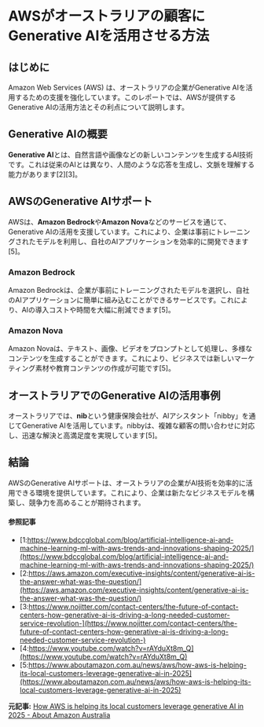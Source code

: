 # AWSがオーストラリアの顧客にGenerative AIを活用させる方法

## はじめに

Amazon Web Services (AWS) は、オーストラリアの企業がGenerative AIを活用するための支援を強化しています。このレポートでは、AWSが提供するGenerative AIの活用方法とその利点について説明します。

## Generative AIの概要

**Generative AI**とは、自然言語や画像などの新しいコンテンツを生成するAI技術です。これは従来のAIとは異なり、人間のような応答を生成し、文脈を理解する能力があります[2][3]。

## AWSのGenerative AIサポート

AWSは、**Amazon Bedrock**や**Amazon Nova**などのサービスを通じて、Generative AIの活用を支援しています。これにより、企業は事前にトレーニングされたモデルを利用し、自社のAIアプリケーションを効率的に開発できます[5]。

### Amazon Bedrock

Amazon Bedrockは、企業が事前にトレーニングされたモデルを選択し、自社のAIアプリケーションに簡単に組み込むことができるサービスです。これにより、AIの導入コストや時間を大幅に削減できます[5]。

### Amazon Nova

Amazon Novaは、テキスト、画像、ビデオをプロンプトとして処理し、多様なコンテンツを生成することができます。これにより、ビジネスでは新しいマーケティング素材や教育コンテンツの作成が可能です[5]。

## オーストラリアでのGenerative AIの活用事例

オーストラリアでは、**nib**という健康保険会社が、AIアシスタント「nibby」を通じてGenerative AIを活用しています。nibbyは、複雑な顧客の問い合わせに対応し、迅速な解決と高満足度を実現しています[5]。

## 結論

AWSのGenerative AIサポートは、オーストラリアの企業がAI技術を効率的に活用できる環境を提供しています。これにより、企業は新たなビジネスモデルを構築し、競争力を高めることが期待されます。

#### 参照記事
- [1:https://www.bdccglobal.com/blog/artificial-intelligence-ai-and-machine-learning-ml-with-aws-trends-and-innovations-shaping-2025/](https://www.bdccglobal.com/blog/artificial-intelligence-ai-and-machine-learning-ml-with-aws-trends-and-innovations-shaping-2025/)
- [2:https://aws.amazon.com/executive-insights/content/generative-ai-is-the-answer-what-was-the-question/](https://aws.amazon.com/executive-insights/content/generative-ai-is-the-answer-what-was-the-question/)
- [3:https://www.nojitter.com/contact-centers/the-future-of-contact-centers-how-generative-ai-is-driving-a-long-needed-customer-service-revolution-](https://www.nojitter.com/contact-centers/the-future-of-contact-centers-how-generative-ai-is-driving-a-long-needed-customer-service-revolution-)
- [4:https://www.youtube.com/watch?v=rAYduXt8m_Q](https://www.youtube.com/watch?v=rAYduXt8m_Q)
- [5:https://www.aboutamazon.com.au/news/aws/how-aws-is-helping-its-local-customers-leverage-generative-ai-in-2025](https://www.aboutamazon.com.au/news/aws/how-aws-is-helping-its-local-customers-leverage-generative-ai-in-2025)


**元記事:** [How AWS is helping its local customers leverage generative AI in 2025 - About Amazon Australia](https://www.aboutamazon.com.au/news/aws/how-aws-is-helping-its-local-customers-leverage-generative-ai-in-2025)